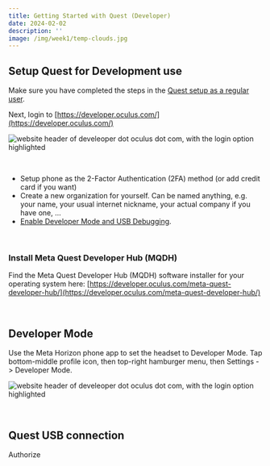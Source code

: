 ```yaml
---
title: Getting Started with Quest (Developer)
date: 2024-02-02
description: ''
image: /img/week1/temp-clouds.jpg
---
```


## Setup Quest for Development use

Make sure you have completed the steps in the [Quest setup as a regular user](/week1/gettingstarted-quest-user/).

Next, login to [https://developer.oculus.com/](https://developer.oculus.com/)

![website header of develeoper dot oculus dot com, with the login option highlighted](/img/week2/meta-account-developer.png)

&nbsp;

- Setup phone as the 2-Factor Authentication (2FA) method (or add credit card if you want)
- Create a new organization for yourself. Can be named anything, e.g. your name, your usual internet nickname, your actual company if you have one, ...
- [Enable Developer Mode and USB Debugging](https://developer.oculus.com/documentation/native/android/mobile-device-setup/).

&nbsp;

### Install Meta Quest Developer Hub (MQDH)

Find the Meta Quest Developer Hub (MQDH) software installer for your operating system here: [https://developer.oculus.com/meta-quest-developer-hub/](https://developer.oculus.com/meta-quest-developer-hub/)

&nbsp;

## Developer Mode

Use the Meta Horizon phone app to set the headset to Developer Mode. Tap bottom-middle profile icon, then top-right hamburger menu, then Settings -> Developer Mode.

![website header of develeoper dot oculus dot com, with the login option highlighted](/img/week2/devmode.png)

&nbsp;

## Quest USB connection

Authorize

&nbsp;
